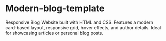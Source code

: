 # Modern-blog-template
Responsive Blog Website built with HTML and CSS. Features a modern card-based layout, responsive grid, hover effects, and author details. Ideal for showcasing articles or personal blog posts.
